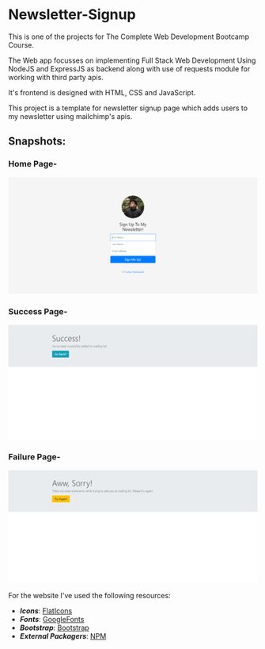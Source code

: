 # Newsletter-Signup
This is one of the projects for The Complete Web Development Bootcamp Course.

The Web app focusses on implementing Full Stack Web Development Using NodeJS and ExpressJS as backend along with use of requests module for working with third party apis.

It's frontend is designed with HTML, CSS and JavaScript.

This project is a template for newsletter signup page which adds users to my newsletter using mailchimp's apis.

## Snapshots:
### Home Page-
<img alt="home-image" src="/static/images/Homesample.png">

### Success Page-
<img alt="success-image" src="/static/images/successsample.png">

### Failure Page-
<img alt="failure-image" src="/static/images/failedsample.png">

For the website I've used the following resources:
* ***Icons***: [FlatIcons](https://www.flaticon.com/)
* ***Fonts***: [GoogleFonts](https://fonts.google.com/)
* ***Bootstrap***: [Bootstrap](https://getbootstrap.com/)
* ***External Packagers***: [NPM](https://www.npmjs.com/)
